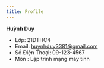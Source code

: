 ```yaml
---
title: Profile
---
```


**Huỳnh Duy**
- Lớp: 21DTHC4
- Email: huynhduy3381@gmail.com
- Số Điện Thoại: 09-123-4567
- Môn : Lập trình mạng máy tính